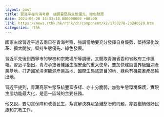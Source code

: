 ```yaml
---
layout: post
title: 習近平在青海考察　強調要堅持生態優先、綠色發展
date: 2024-06-20 14:33:18.000000000 +08:00
link: https://news.rthk.hk/rthk/ch/component/k2/1758278-20240620.htm
categories: rthk
---
```


國家主席習近平過去兩日在青海考察，強調當地要充分發揮自身優勢，堅持深化改革、擴大開放，堅持生態優先、綠色發展。

習近平先後到西寧市的學校和宗教場所等調研，又聽取青海省委和省政府工作匯報。習近平指出，青海承擔著維護生態安全的重大使命，要加快建設世界級鹽湖產業基地，打造國家清潔能源產業高地、國際生態旅遊目的地、綠色有機農畜產品輸出地。

習近平提到，青藏高原生態系統豐富多樣、亦十分脆弱，加強生態環境保護，實現生態功能最大化，是這一區域的主要任務。

他又說，要切實保障和改善民生，紮實解決群眾急難愁盼的問題，亦要繼續做好民族和宗教工作。
